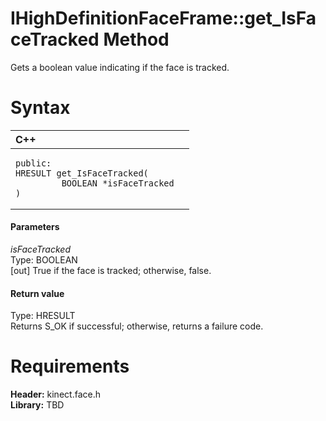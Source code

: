 IHighDefinitionFaceFrame::get\_IsFaceTracked Method  
===================================================  

Gets a boolean value indicating if the face is tracked. <span id="syntaxSection"></span>

Syntax  
======  

<table>
<colgroup>
<col width="100%" />
</colgroup>
<thead>
<tr class="header">
<th align="left">C++</th>
</tr>
</thead>
<tbody>
<tr class="odd">
<td align="left"><pre><code>public:  
HRESULT get_IsFaceTracked(  
         BOOLEAN *isFaceTracked  
)</code></pre></td>
</tr>
</tbody>
</table>

<span id="ID4EG"></span>
#### Parameters  

*isFaceTracked*    
Type: BOOLEAN  
[out] True if the face is tracked; otherwise, false.  

<span id="ID4EP"></span>
#### Return value  

Type: HRESULT  
Returns S\_OK if successful; otherwise, returns a failure code.  

<span id="requirements"></span>

Requirements  
============  

**Header:** kinect.face.h  
**Library:** TBD  



<!--Please do not edit the data in the comment block below.-->
<!--
TOCTitle : get_IsFaceTracked Method
RLTitle : IHighDefinitionFaceFrame::get_IsFaceTracked Method
KeywordK : get_IsFaceTracked method
KeywordK : IHighDefinitionFaceFrame::get_IsFaceTracked method
KeywordF : IHighDefinitionFaceFrame::get_IsFaceTracked
KeywordF : get_IsFaceTracked
KeywordF : Microsoft.Kinect.face.IHighDefinitionFaceFrame.get_IsFaceTracked(BOOLEAN@)
KeywordA : M:Microsoft.Kinect.face.IHighDefinitionFaceFrame.get_IsFaceTracked(BOOLEAN@)
AssetID : M:Microsoft.Kinect.face.IHighDefinitionFaceFrame.get_IsFaceTracked(BOOLEAN@)
Locale : en-us
CommunityContent : 1
APIType : Managed
APILocation : 
APIName : Microsoft.Kinect.face.IHighDefinitionFaceFrame::get_IsFaceTracked
TargetOS : Windows
TopicType : kbSyntax
DevLang : C++
DocSet : K4Wv2
ProjType : K4Wv2Proj
Technology : Kinect for Windows
Product : Kinect for Windows SDK v2
productversion : 20
-->
